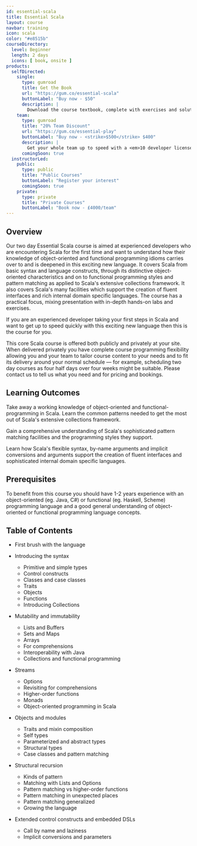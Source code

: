 ```yaml
---
id: essential-scala
title: Essential Scala
layout: course
navbar: training
icon: scala
color: "#e8515b"
courseDirectory:
  level: Beginner
  length: 2 days
  icons: [ book, onsite ]
products:
  selfDirected:
    single:
      type: gumroad
      title: Get the Book
      url: "https://gum.co/essential-scala"
      buttonLabel: "Buy now - $50"
      description: |
        Download the course textbook, complete with exercises and solutions, in HTML, PDF, and ePub formats.
    team:
      type: gumroad
      title: "20% Team Discount"
      url: "https://gum.co/essential-play"
      buttonLabel: "Buy now - <strike>$500</strike> $400"
      description: |
        Get your whole team up to speed with a <em>10 developer license</em> for 20% off individual pricing.
      comingSoon: true
  instructorLed:
    public:
      type: public
      title: "Public Courses"
      buttonLabel: "Register your interest"
      comingSoon: true
    private:
      type: private
      title: "Private Courses"
      buttonLabel: "Book now - £4000/team"
---
```


## Overview

Our two day Essential Scala course is aimed at experienced developers who are encountering Scala for the first time and want to understand how their knowledge of object-oriented and functional programming idioms carries over to and is deepened in this exciting new language. It covers Scala from basic syntax and language constructs, through its distinctive object-oriented characteristics and on to functional programming styles and pattern matching as applied to Scala's extensive collections framework. It also covers Scala's many facilities which support the creation of fluent interfaces and rich internal domain specific languages. The course has a practical focus, mixing presentation with in-depth hands-on labs and exercises.

If you are an experienced developer taking your first steps in Scala and want to get up to speed quickly with this exciting new language then this is the course for you.

This core Scala course is offered both publicly and privately at your site. When delivered privately you have complete course programming flexibility allowing you and your team to tailor course content to your needs and to fit its delivery around your normal schedule — for example, scheduling two day courses as four half days over four weeks might be suitable. Please contact us to tell us what you need and for pricing and bookings.

## Learning Outcomes

Take away a working knowledge of object-oriented and functional-programming in Scala. Learn the common patterns needed to get the most out of Scala's extensive collections framework.

Gain a comprehensive understanding of Scala's sophisticated pattern matching facilities and the programming styles they support.

Learn how Scala's flexible syntax, by-name arguments and implicit conversions and arguments support the creation of fluent interfaces and sophisticated internal domain specific languages.

## Prerequisites

To benefit from this course you should have 1-2 years experience with an object-oriented (eg. Java, C#) or functional (eg. Haskell, Scheme) programming language and a good general understanding of object-oriented or functional programming language concepts.

## Table of Contents

- First brush with the language

- Introducing the syntax
  - Primitive and simple types
  - Control constructs
  - Classes and case classes
  - Traits
  - Objects
  - Functions
  - Introducing Collections

- Mutability and immutability
  - Lists and Buffers
  - Sets and Maps
  - Arrays
  - For comprehensions
  - Interoperability with Java
  - Collections and functional programming

- Streams
  - Options
  - Revisiting for comprehensions
  - Higher-order functions
  - Monads
  - Object-oriented programming in Scala

- Objects and modules
  - Traits and mixin composition
  - Self types
  - Parameterized and abstract types
  - Structural types
  - Case classes and pattern matching

- Structural recursion
  - Kinds of pattern
  - Matching with Lists and Options
  - Pattern matching vs higher-order functions
  - Pattern matching in unexpected places
  - Pattern matching generalized
  - Growing the language

- Extended control constructs and embedded DSLs
  - Call by name and laziness
  - Implicit conversions and parameters
